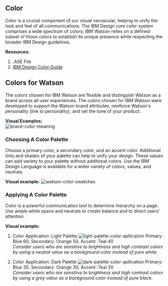 ## Color
Color is a crucial component of our visual vernacular, helping to unify the look and feel of all communications. The IBM Design core color system comprises a wide spectrum of colors; IBM Watson relies on a defined subset of those colors to establish its unique presence while respecting the broader IBM Design guidelines.

**Resources:**  
1. .ASE File  
2. [IBM Design Color Guide](http://www.ibm.com/design/language/framework/visual/color.shtml)

## Colors for Watson
The colors chosen for IBM Watson are flexible and distinguish Watson as a brand across all user experiences. The colors chosen for IBM Watson were developed to support the Watson brand attributes,  reinforce Watson's personality (link to personality), and set the tone of your product. 

**Visual Examples:**  
![brand-color-meaning](https://cloud.githubusercontent.com/assets/9538528/6848114/4e5d2aae-d399-11e4-8893-f8eba0af7d1d.png)

### Choosing A Color Palette
Choose a primary color, a secondary color, and an accent color. Additional tints and shades of your palette can help to unify your design. These values can add variety to your palette without additional colors. Use the IBM Design Language is available for a wider variety of colors, values, and neutrals.

**Visual example:**
![watson-color-swatches](https://cloud.githubusercontent.com/assets/9538528/6848150/91b4607e-d399-11e4-92cb-57ca7ae6c143.png)  

### Applying A Color Palette
Color is a powerful communication tool to determine hierarchy on a page. Use ample white space and neutrals to create balance and to direct users' attention. 

**Visual example:**  
1. Color Application: Light Palette
![light-palette-color-apllication](https://cloud.githubusercontent.com/assets/9538528/6848165/ab6f66b2-d399-11e4-9dda-87555ecf11d6.png) 
Primary: Blue 60, Secondary: Orange 50, Accent: Teal 40  
*Consider users who are sensitive to brightness and high contrast colors by using a neutral value as a background color instead of pure white.*

2. Color Application: Dark Palette
![dark-palette-color-apllication](https://cloud.githubusercontent.com/assets/9538528/6848174/b5094242-d399-11e4-9d1f-5673c3a6b01a.png) 
Primary: Blue 30, Secondary: Orange 30, Accent: Teal 30  
*Consider users who are sensitive to brightness and high contrast colors by using a grey value as a background color instead of pure black.*